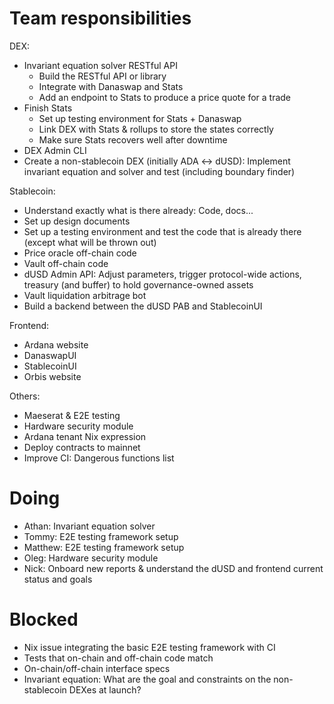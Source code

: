 # Team responsibilities

DEX:
- Invariant equation solver RESTful API
  * Build the RESTful API or library
  * Integrate with Danaswap and Stats
  * Add an endpoint to Stats to produce a price quote for a trade
- Finish Stats
  * Set up testing environment for Stats + Danaswap
  * Link DEX with Stats & rollups to store the states correctly
  * Make sure Stats recovers well after downtime
- DEX Admin CLI
- Create a non-stablecoin DEX (initially ADA <-> dUSD): Implement invariant
  equation and solver and test (including boundary finder)

Stablecoin:
- Understand exactly what is there already: Code, docs...
- Set up design documents
- Set up a testing environment and test the code that is already there (except
  what will be thrown out)
- Price oracle off-chain code
- Vault off-chain code
- dUSD Admin API: Adjust parameters, trigger protocol-wide actions, treasury
  (and buffer) to hold governance-owned assets
- Vault liquidation arbitrage bot
- Build a backend between the dUSD PAB and StablecoinUI

Frontend:
- Ardana website
- DanaswapUI
- StablecoinUI
- Orbis website

Others:
- Maeserat & E2E testing
- Hardware security module
- Ardana tenant Nix expression
- Deploy contracts to mainnet
- Improve CI: Dangerous functions list

# Doing

- Athan: Invariant equation solver
- Tommy: E2E testing framework setup
- Matthew: E2E testing framework setup
- Oleg: Hardware security module
- Nick: Onboard new reports & understand the dUSD and frontend current status
  and goals

# Blocked

- Nix issue integrating the basic E2E testing framework with CI
- Tests that on-chain and off-chain code match
- On-chain/off-chain interface specs
- Invariant equation: What are the goal and constraints on the non-stablecoin
  DEXes at launch?




